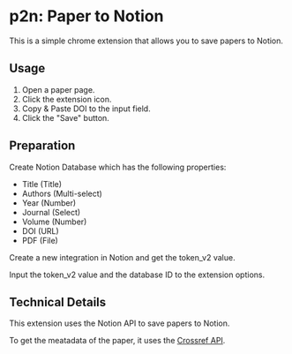 # p2n: Paper to Notion

This is a simple chrome extension that allows you to save papers to Notion.

## Usage

1. Open a paper page.
2. Click the extension icon.
3. Copy & Paste DOI to the input field.
4. Click the "Save" button.

## Preparation

Create Notion Database which has the following properties:

- Title (Title)
- Authors (Multi-select)
- Year (Number)
- Journal (Select)
- Volume (Number)
- DOI (URL)
- PDF (File)

Create a new integration in Notion and get the token_v2 value.

Input the token_v2 value and the database ID to the extension options.

## Technical Details

This extension uses the Notion API to save papers to Notion. 

To get the meatadata of the paper, it uses the [Crossref API](https://www.crossref.org/).
